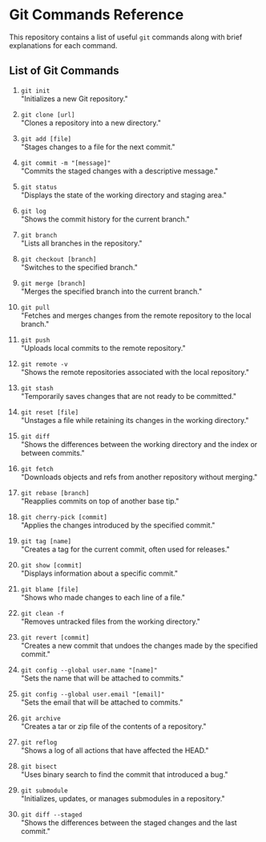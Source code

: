 
# Git Commands Reference

This repository contains a list of useful `git` commands along with brief explanations for each command.

## List of Git Commands

1. `git init`  
   "Initializes a new Git repository."

2. `git clone [url]`  
   "Clones a repository into a new directory."

3. `git add [file]`  
   "Stages changes to a file for the next commit."

4. `git commit -m "[message]"`  
   "Commits the staged changes with a descriptive message."

5. `git status`  
   "Displays the state of the working directory and staging area."

6. `git log`  
   "Shows the commit history for the current branch."

7. `git branch`  
   "Lists all branches in the repository."

8. `git checkout [branch]`  
   "Switches to the specified branch."

9. `git merge [branch]`  
   "Merges the specified branch into the current branch."

10. `git pull`  
    "Fetches and merges changes from the remote repository to the local branch."

11. `git push`  
    "Uploads local commits to the remote repository."

12. `git remote -v`  
    "Shows the remote repositories associated with the local repository."

13. `git stash`  
    "Temporarily saves changes that are not ready to be committed."

14. `git reset [file]`  
    "Unstages a file while retaining its changes in the working directory."

15. `git diff`  
    "Shows the differences between the working directory and the index or between commits."

16. `git fetch`  
    "Downloads objects and refs from another repository without merging."

17. `git rebase [branch]`  
    "Reapplies commits on top of another base tip."

18. `git cherry-pick [commit]`  
    "Applies the changes introduced by the specified commit."

19. `git tag [name]`  
    "Creates a tag for the current commit, often used for releases."

20. `git show [commit]`  
    "Displays information about a specific commit."

21. `git blame [file]`  
    "Shows who made changes to each line of a file."

22. `git clean -f`  
    "Removes untracked files from the working directory."

23. `git revert [commit]`  
    "Creates a new commit that undoes the changes made by the specified commit."

24. `git config --global user.name "[name]"`  
    "Sets the name that will be attached to commits."

25. `git config --global user.email "[email]"`  
    "Sets the email that will be attached to commits."

26. `git archive`  
    "Creates a tar or zip file of the contents of a repository."

27. `git reflog`  
    "Shows a log of all actions that have affected the HEAD."

28. `git bisect`  
    "Uses binary search to find the commit that introduced a bug."

29. `git submodule`  
    "Initializes, updates, or manages submodules in a repository."

30. `git diff --staged`  
    "Shows the differences between the staged changes and the last commit."


